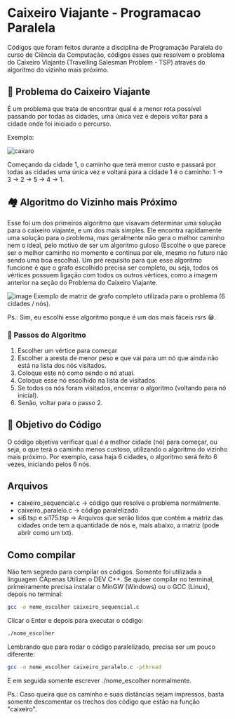 # Caixeiro Viajante - Programacao Paralela

Códigos que foram feitos durante a disciplina de Programação Paralela do curso de Ciência da Computação, códigos esses que resolvem o problema
do Caixeiro Viajante (Travelling Salesman Problem - TSP) através do algoritmo do vizinho mais próximo. 

## 📮 Problema do Caixeiro Viajante

É um problema que trata de encontrar qual é a menor rota possível passando por todas as cidades, uma única vez e depois voltar para a cidade onde foi iniciado o percurso.

Exemplo:

![caxaro](https://github.com/rodrigoneves927/Caixeiro-Viajante-Programacao-Paralela/assets/105732866/bf530352-eb3a-4407-8076-875f7ed8dd68)

Começando da cidade 1, o caminho que terá menor custo e passará por todas as cidades uma única vez e voltará para a cidade 1 é o caminho: 1 -> 3 -> 2 -> 5 -> 4 -> 1.

## 🏘️ Algoritmo do Vizinho mais Próximo

Esse foi um dos primeiros algoritmo que visavam determinar uma solução para o caixeiro viajante, e um dos mais simples. Ele encontra rapidamente uma solução para o problema, mas geralmente não gera o melhor caminho nem o ideal, pelo motivo de ser um algoritmo guloso (Escolhe o que parece ser o melhor caminho no momento e continua por ele, mesmo no futuro não sendo uma boa escolha). Um pré requisito para que esse algoritmo funcione é que o grafo escolhido precisa ser completo, ou seja, todos os vértices possuem ligação com todos os outros vértices, como a imagem anterior na seção do Problema do Caixeiro Viajante.

![image](https://github.com/rodineves/Caixeiro-Viajante-Programacao-Paralela/assets/105732866/48b5cbe0-daae-4be8-bd04-2298a3afd296)
Exemplo de matriz de grafo completo utilizada para o problema (6 cidades / nós).

Ps.: Sim, eu escolhi esse algoritmo porque é um dos mais fáceis rsrs 😁.

### 👣 Passos do Algoritmo

1. Escolher um vértice para começar
2. Escolher a aresta de menor peso e que vai para um nó que ainda não está na lista dos nós visitados.
3. Coloque este nó como sendo o nó atual.
4. Coloque esse nó escolhido na lista de visitados.
5. Se todos os nós foram visitados, encerrar o algoritmo (voltando para nó inicial).
6. Senão, voltar para o passo 2.

## 🤔 Objetivo do Código
O código objetiva verificar qual é a melhor cidade (nó) para começar, ou seja, o que terá o caminho menos custoso, utilizando o algoritmo do vizinho mais próximo.
Por exemplo, casa haja 6 cidades, o algoritmo será feito 6 vezes, iniciando pelos 6 nós.

## Arquivos

- caixeiro_sequencial.c -> código que resolve o problema normalmente.
- caixeiro_paralelo.c -> código paralelizado
- si6.tsp e si175.tsp -> Arquivos que serão lidos que contém a matriz das cidades onde tem a quantidade de nós e, mais abaixo, a matriz (pode abrir como um txt).

## Como compilar
Não tem segredo para compilar os códigos. Somente foi utilizada a linguagem CApenas Utilizei o DEV C++. Se quiser compilar no terminal, primeiramente precisa instalar o MinGW (Windows) ou o GCC (Linux), depois no terminal:

```bash
gcc -o nome_escolher caixeiro_sequencial.c
```
Clicar o Enter e depois para executar o código:

```bash
./nome_escolher
```
Lembrando que para rodar o código paralelizado, precisa ser um pouco diferente:

```bash
gcc -o nome_escolher caixeiro_paralelo.c -pthread
```
E em seguida somente escrever ./nome_escolher normalmente.

Ps.: Caso queira que os caminho e suas distâncias sejam impressos, basta somente descomentar os trechos dos código que estão na função "caixeiro".


